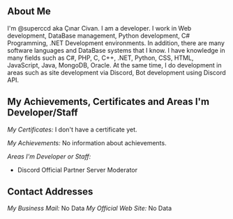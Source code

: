 **About Me**
- 
I'm @superccd aka Çınar Civan. I am a developer. I work in Web development, DataBase management, Python development, C# Programming, .NET Development environments. In addition, there are many software languages ​​and DataBase systems that I know. I have knowledge in many fields such as C#, PHP, C, C++, .NET, Python, CSS, HTML, JavaScript, Java, MongoDB, Oracle. At the same time, I do development in areas such as site development via Discord, Bot development using Discord API.

**My Achievements, Certificates and Areas I'm Developer/Staff**
-
*My Certificates:*
I don't have a certificate yet.

*My Achievements:*
No information about achievements.

*Areas I'm Developer or Staff:*
- Discord Official Partner Server Moderator

**Contact Addresses**
-
*My Business Mail:* No Data
*My Official Web Site:* No Data

